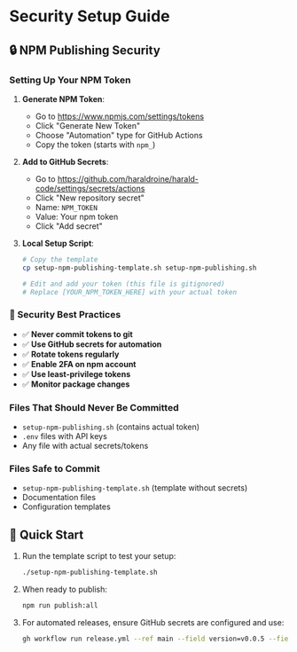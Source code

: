# Security Setup Guide

## 🔒 NPM Publishing Security

### Setting Up Your NPM Token

1. **Generate NPM Token**:
   - Go to https://www.npmjs.com/settings/tokens
   - Click "Generate New Token"
   - Choose "Automation" type for GitHub Actions
   - Copy the token (starts with `npm_`)

2. **Add to GitHub Secrets**:
   - Go to https://github.com/haraldroine/harald-code/settings/secrets/actions
   - Click "New repository secret"
   - Name: `NPM_TOKEN`
   - Value: Your npm token
   - Click "Add secret"

3. **Local Setup Script**:
   ```bash
   # Copy the template
   cp setup-npm-publishing-template.sh setup-npm-publishing.sh
   
   # Edit and add your token (this file is gitignored)
   # Replace [YOUR_NPM_TOKEN_HERE] with your actual token
   ```

### 🚨 Security Best Practices

- ✅ **Never commit tokens to git**
- ✅ **Use GitHub secrets for automation**
- ✅ **Rotate tokens regularly**
- ✅ **Enable 2FA on npm account**
- ✅ **Use least-privilege tokens**
- ✅ **Monitor package changes**

### Files That Should Never Be Committed

- `setup-npm-publishing.sh` (contains actual token)
- `.env` files with API keys
- Any file with actual secrets/tokens

### Files Safe to Commit

- `setup-npm-publishing-template.sh` (template without secrets)
- Documentation files
- Configuration templates

## 🔧 Quick Start

1. Run the template script to test your setup:
   ```bash
   ./setup-npm-publishing-template.sh
   ```

2. When ready to publish:
   ```bash
   npm run publish:all
   ```

3. For automated releases, ensure GitHub secrets are configured and use:
   ```bash
   gh workflow run release.yml --ref main --field version=v0.0.5 --field dry_run=false
   ```